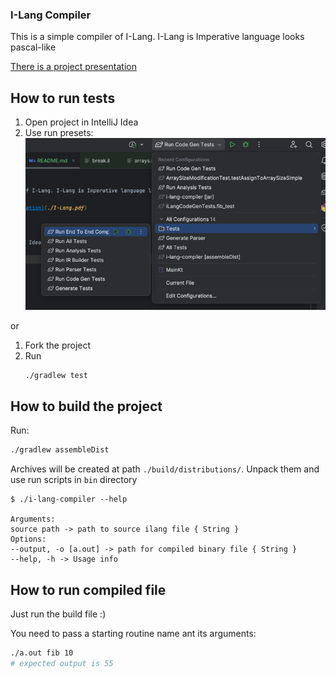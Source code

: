 ### I-Lang Compiler

This is a simple compiler of I-Lang. I-Lang is Imperative language looks pascal-like

[There is a project presentation](/media/I-Lang.pdf)

## How to run tests

1. Open project in IntelliJ Idea
2. Use run presets:
   ![img.png](/media/img.png)

or

1. Fork the project
2. Run
   ```bash
   ./gradlew test
   ```

## How to build the project

Run: 
```bash
./gradlew assembleDist
```

Archives will be created at path `./build/distributions/`. Unpack them and 
use run scripts in `bin` directory

```
$ ./i-lang-compiler --help

Arguments:
source path -> path to source ilang file { String }
Options:
--output, -o [a.out] -> path for compiled binary file { String }
--help, -h -> Usage info
```

## How to run compiled file

Just run the build file :)

You need to pass a starting routine name ant its arguments:

```bash
./a.out fib 10
# expected output is 55
```
